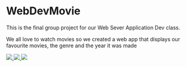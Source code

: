 # WebDevMovie

This is the final group project for our Web Sever Application Dev class. 

We all love to watch movies so we created a web app that displays our favourite movies, the genre and the year it was made

<a href = "https://github.com/lizbissinger">
  <img src = "https://avatars.githubusercontent.com/u/105609716?v=4"/>
</a>

<a href = "https://github.com/JakobBrownie">
  <img src = "https://avatars.githubusercontent.com/u/75338902?v=4"/>
</a>

<a href = "https://github.com/ModupeD">
  <img src = https://avatars.githubusercontent.com/u/69601432?v=4>
</a>


